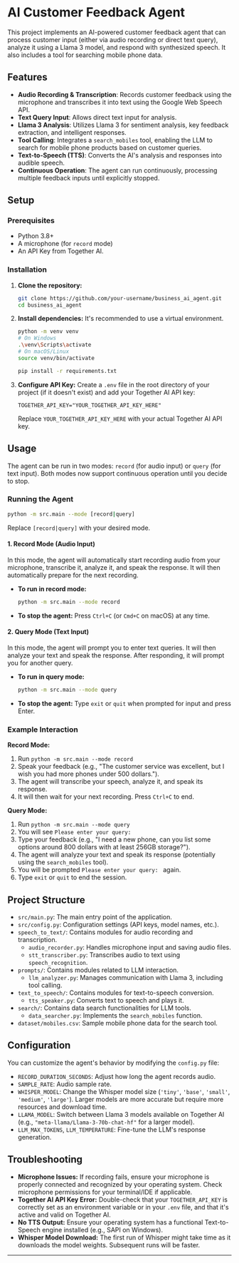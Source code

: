 # AI Customer Feedback Agent

This project implements an AI-powered customer feedback agent that can process customer input (either via audio recording or direct text query), analyze it using a Llama 3 model, and respond with synthesized speech. It also includes a tool for searching mobile phone data.

## Features

- **Audio Recording & Transcription**: Records customer feedback using the microphone and transcribes it into text using the Google Web Speech API.
- **Text Query Input**: Allows direct text input for analysis.
- **Llama 3 Analysis**: Utilizes Llama 3 for sentiment analysis, key feedback extraction, and intelligent responses.
- **Tool Calling**: Integrates a `search_mobiles` tool, enabling the LLM to search for mobile phone products based on customer queries.
- **Text-to-Speech (TTS)**: Converts the AI's analysis and responses into audible speech.
- **Continuous Operation**: The agent can run continuously, processing multiple feedback inputs until explicitly stopped.

## Setup

### Prerequisites

- Python 3.8+
- A microphone (for `record` mode)
- An API Key from Together AI.

### Installation

1.  **Clone the repository:**

    ```bash
    git clone https://github.com/your-username/business_ai_agent.git
    cd business_ai_agent
    ```

2.  **Install dependencies:**
    It's recommended to use a virtual environment.

    ```bash
    python -m venv venv
    # On Windows
    .\venv\Scripts\activate
    # On macOS/Linux
    source venv/bin/activate

    pip install -r requirements.txt
    ```

3.  **Configure API Key:**
    Create a `.env` file in the root directory of your project (if it doesn't exist) and add your Together AI API key:
    ```
    TOGETHER_API_KEY="YOUR_TOGETHER_API_KEY_HERE"
    ```
    Replace `YOUR_TOGETHER_API_KEY_HERE` with your actual Together AI API key.

## Usage

The agent can be run in two modes: `record` (for audio input) or `query` (for text input). Both modes now support continuous operation until you decide to stop.

### Running the Agent

```bash
python -m src.main --mode [record|query]
```

Replace `[record|query]` with your desired mode.

#### 1. Record Mode (Audio Input)

In this mode, the agent will automatically start recording audio from your microphone, transcribe it, analyze it, and speak the response. It will then automatically prepare for the next recording.

- **To run in record mode:**
  ```bash
  python -m src.main --mode record
  ```
- **To stop the agent:** Press `Ctrl+C` (or `Cmd+C` on macOS) at any time.

#### 2. Query Mode (Text Input)

In this mode, the agent will prompt you to enter text queries. It will then analyze your text and speak the response. After responding, it will prompt you for another query.

- **To run in query mode:**
  ```bash
  python -m src.main --mode query
  ```
- **To stop the agent:** Type `exit` or `quit` when prompted for input and press Enter.

### Example Interaction

**Record Mode:**

1.  Run `python -m src.main --mode record`
2.  Speak your feedback (e.g., "The customer service was excellent, but I wish you had more phones under 500 dollars.").
3.  The agent will transcribe your speech, analyze it, and speak its response.
4.  It will then wait for your next recording. Press `Ctrl+C` to end.

**Query Mode:**

1.  Run `python -m src.main --mode query`
2.  You will see `Please enter your query: `
3.  Type your feedback (e.g., "I need a new phone, can you list some options around 800 dollars with at least 256GB storage?").
4.  The agent will analyze your text and speak its response (potentially using the `search_mobiles` tool).
5.  You will be prompted `Please enter your query: ` again.
6.  Type `exit` or `quit` to end the session.

## Project Structure

- `src/main.py`: The main entry point of the application.
- `src/config.py`: Configuration settings (API keys, model names, etc.).
- `speech_to_text/`: Contains modules for audio recording and transcription.
  - `audio_recorder.py`: Handles microphone input and saving audio files.
  - `stt_transcriber.py`: Transcribes audio to text using `speech_recognition`.
- `prompts/`: Contains modules related to LLM interaction.
  - `llm_analyzer.py`: Manages communication with Llama 3, including tool calling.
- `text_to_speech/`: Contains modules for text-to-speech conversion.
  - `tts_speaker.py`: Converts text to speech and plays it.
- `search/`: Contains data search functionalities for LLM tools.
  - `data_searcher.py`: Implements the `search_mobiles` function.
- `dataset/mobiles.csv`: Sample mobile phone data for the search tool.

## Configuration

You can customize the agent's behavior by modifying the `config.py` file:

- `RECORD_DURATION_SECONDS`: Adjust how long the agent records audio.
- `SAMPLE_RATE`: Audio sample rate.
- `WHISPER_MODEL`: Change the Whisper model size (`'tiny'`, `'base'`, `'small'`, `'medium'`, `'large'`). Larger models are more accurate but require more resources and download time.
- `LLAMA_MODEL`: Switch between Llama 3 models available on Together AI (e.g., `"meta-llama/Llama-3-70b-chat-hf"` for a larger model).
- `LLM_MAX_TOKENS`, `LLM_TEMPERATURE`: Fine-tune the LLM's response generation.

## Troubleshooting

- **Microphone Issues:** If recording fails, ensure your microphone is properly connected and recognized by your operating system. Check microphone permissions for your terminal/IDE if applicable.
- **Together AI API Key Error:** Double-check that your `TOGETHER_API_KEY` is correctly set as an environment variable or in your `.env` file, and that it's active and valid on Together AI.
- **No TTS Output:** Ensure your operating system has a functional Text-to-Speech engine installed (e.g., SAPI on Windows).
- **Whisper Model Download:** The first run of Whisper might take time as it downloads the model weights. Subsequent runs will be faster.

---
